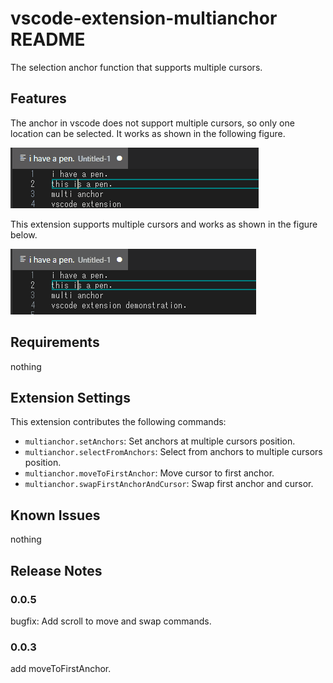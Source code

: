 # vscode-extension-multianchor README

The selection anchor function that supports multiple cursors.

## Features

The anchor in vscode does not support multiple cursors, so only one location can be selected. It works as shown in the following figure.

![default-anchor-demo](https://raw.githubusercontent.com/vsgutcode/vscode-extension-multianchor/main/images/default-anchor-demo.gif)


This extension supports multiple cursors and works as shown in the figure below.

![multianchor-demo](https://raw.githubusercontent.com/vsgutcode/vscode-extension-multianchor/main/images/multianchor-demo.gif)


## Requirements

nothing

## Extension Settings

This extension contributes the following commands:

* `multianchor.setAnchors`: Set anchors at multiple cursors position.
* `multianchor.selectFromAnchors`: Select from anchors to multiple cursors position.
* `multianchor.moveToFirstAnchor`: Move cursor to first anchor.
* `multianchor.swapFirstAnchorAndCursor`: Swap first anchor and cursor.

## Known Issues

nothing

## Release Notes


### 0.0.5
bugfix: Add scroll to move and swap commands.


### 0.0.3

add moveToFirstAnchor.

